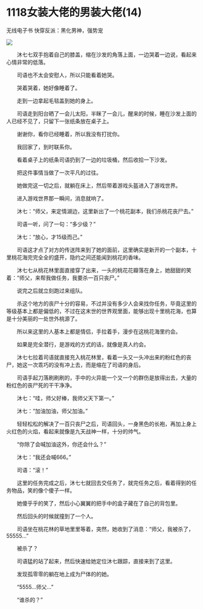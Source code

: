 # 1118女装大佬的男装大佬(14)

无线电子书    快穿反派：黑化男神，强势宠

![](/wxdzs/images/logo.png)

　　沐七七双手抱着自己的膝盖，缩在沙发的角落上面，一边哭着一边说，看起来心情非常的低落。

　　司语也不太会安慰人，所以只能看着她哭。

　　哭着哭着，她好像睡着了。

　　走到一边拿起毛毯盖到她的身上。

　　司语走到阳台晒了一会儿太阳，半眯了一会儿，醒来的时候，睡在沙发上面的人已经不见了，只留下一张纸条放在桌子上。

　　谢谢你，看你已经睡着，所以我没有打扰你。

　　我回家了，到时联系你。

　　看着桌子上的纸条司语扔到了一边的垃圾桶，然后收拾一下沙发。

　　把这件事情当做了一次平凡的过往。

　　她做完这一切之后，就躺在床上，然后带着游戏头盔进入了游戏世界。

　　进入游戏世界那一瞬间，消息就响了。

　　沐七：“师父，来定情湖边，这里新出了一个桃花副本，我们杀桃花丧尸去。”

　　司语一听，问了一句：“多少级？”

　　沐七：“放心，才15级而己。”

　　司语这才点了对方的传送阵来到了她的面前，这里确实是新开的一个副本，十里桃花海完完全全的盛开，隐约之间还能闻到桃花的香味。

　　沐七七从桃花林里面直接穿了出来，一头的桃花花瓣落在身上，她甜甜的笑着：“师父，来帮我做任务，我要杀一百只丧尸。”

　　说完之后就立刻跑过来组队。

　　杀这个地方的丧尸十分的容易，不过并没有多少人会来找你任务，毕竟这里的等级基本上都是偏低的，不过在这末世的世界观里面，能够出现十里桃花海，也算是十分美丽的一处世外桃源了。

　　所以来这里的人基本上都是情侣，手拉着手，漫步在这桃花海里约会。

　　如果是完全潜行，是游戏的方式的话，就像是真人约会。

　　沐七七拉着司语就直接充入桃花林里，看着一头又一头冲出来的粉红色的丧尸，她这一次乖巧的没有冲上去，而是缩在了司语的身后。

　　司语手起刀落刷刷刷的，手中的火异能一个又一个的群伤是放得出去，大量的粉红色的丧尸死的干干净净。

　　沐七：“哇，师父好棒，我师父天下第一。”

　　沐七：“加油加油，师父加油。”

　　轻轻松松的解决了一百只丧尸之后，司语回头，一身黑色的长袍，再加上身上火红色的火焰，看起来就像是九天战神一样，十分的帅气。

　　“你除了会喊加油这外，你还会什么？”

　　沐七：“我还会喊666。”

　　司语：“滚！”

　　这里的任务完成之后，沐七七就回去交任务了，就完任务之后，看着得到的任务物品，笑的像个傻子一样。

　　她傻乎乎的笑了，然后小心翼翼的把手中的盒子藏在了自己的背包里。

　　然后回头的时候就撞到了一个人。

　　司语坐在桃花林的草地里里等着，突然，她收到了消息：“师父，我被杀了，55555…”

　　被杀了？

　　司语猛的站了起来，然后快速给她定位沐七跟踪，直接来到了这里。

　　发现孤零零的躺在地上成为尸体的的她。

　　“5555…师父…”

　　“谁杀的？”